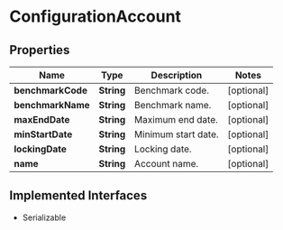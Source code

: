 

# ConfigurationAccount


## Properties

Name | Type | Description | Notes
------------ | ------------- | ------------- | -------------
**benchmarkCode** | **String** | Benchmark code. |  [optional]
**benchmarkName** | **String** | Benchmark name. |  [optional]
**maxEndDate** | **String** | Maximum end date. |  [optional]
**minStartDate** | **String** | Minimum start date. |  [optional]
**lockingDate** | **String** | Locking date. |  [optional]
**name** | **String** | Account name. |  [optional]


## Implemented Interfaces

* Serializable


